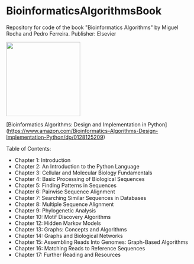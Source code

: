 # BioinformaticsAlgorithmsBook
Repository for code of the book "Bioinformatics Algorithms" by Miguel Rocha and Pedro Ferreira. Publisher: Elsevier


<img src="https://user-images.githubusercontent.com/22194539/199757184-e57ea2de-4da8-4a2f-bd40-86e35439537b.jpg" width="200">

[Bioinformatics Algorithms: Design and Implementation in Python] (https://www.amazon.com/Bioinformatics-Algorithms-Design-Implementation-Python/dp/0128125209)

Table of Contents:
* Chapter 1: Introduction 
* Chapter 2: An Introduction to the Python Language
* Chapter 3: Cellular and Molecular Biology Fundamentals
* Chapter 4: Basic Processing of Biological Sequences 
* Chapter 5: Finding Patterns in Sequences
* Chapter 6: Pairwise Sequence Alignment 
* Chapter 7: Searching Similar Sequences in Databases
* Chapter 8: Multiple Sequence Alignment 
* Chapter 9: Phylogenetic Analysis
* Chapter 10: Motif Discovery Algorithms
* Chapter 12: Hidden Markov Models
* Chapter 13: Graphs: Concepts and Algorithms
* Chapter 14: Graphs and Biological Networks
* Chapter 15: Assembling Reads Into Genomes: Graph-Based Algorithms
* Chapter 16: Matching Reads to Reference Sequences
* Chapter 17: Further Reading and Resources



